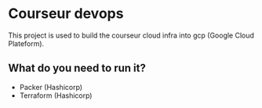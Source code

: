 # Courseur devops

This project is used to build the courseur cloud infra into gcp (Google Cloud
Plateform).

## What do you need to run it?

* Packer (Hashicorp)
* Terraform (Hashicorp)




